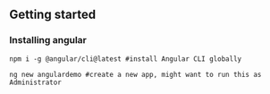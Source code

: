 ## Getting started
### Installing angular
```shell
npm i -g @angular/cli@latest #install Angular CLI globally

ng new angulardemo #create a new app, might want to run this as Administrator
```